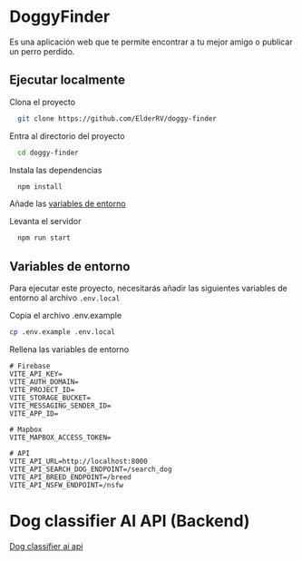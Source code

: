 
# DoggyFinder

Es una aplicación web que te permite encontrar a tu mejor amigo o publicar un perro perdido.


## Ejecutar localmente

Clona el proyecto

```bash
  git clone https://github.com/ElderRV/doggy-finder
```

Entra al directorio del proyecto

```bash
  cd doggy-finder
```

Instala las dependencias

```bash
  npm install
```

Añade las [variables de entorno](#variables-de-entorno)

Levanta el servidor

```bash
  npm run start
```


## Variables de entorno

Para ejecutar este proyecto, necesitarás añadir las siguientes variables de entorno al archivo `.env.local`

Copia el archivo .env.example

```bash
cp .env.example .env.local
```

Rellena las variables de entorno

```
# Firebase
VITE_API_KEY=
VITE_AUTH_DOMAIN=
VITE_PROJECT_ID=
VITE_STORAGE_BUCKET=
VITE_MESSAGING_SENDER_ID=
VITE_APP_ID=

# Mapbox
VITE_MAPBOX_ACCESS_TOKEN=

# API
VITE_API_URL=http://localhost:8000
VITE_API_SEARCH_DOG_ENDPOINT=/search_dog
VITE_API_BREED_ENDPOINT=/breed
VITE_API_NSFW_ENDPOINT=/nsfw
```

# Dog classifier AI API (Backend)

[Dog classifier ai api](https://github.com/davidhernandezgalan/dog-classifier-ai-api)
